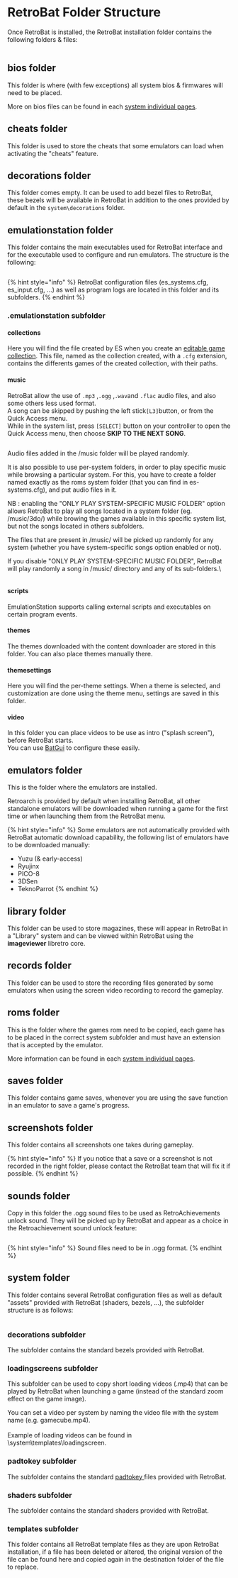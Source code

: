 # RetroBat Folder Structure

Once RetroBat is installed, the RetroBat installation folder contains the following folders & files:

<div align="left">

<figure><img src="https://i.imgur.com/7GXyEHY.png" alt=""><figcaption></figcaption></figure>

</div>

## bios folder

This folder is where (with few exceptions) all system bios & firmwares will need to be placed.

More on bios files can be found in each [system individual pages](../systems-and-emulators/supported-game-systems/).

## cheats folder

This folder is used to store the cheats that some emulators can load when activating the "cheats" feature.

## decorations folder

This folder comes empty. It can be used to add bezel files to RetroBat, these bezels will be available in RetroBat in addition to the ones provided by default in the  `system\decorations` folder.

## emulationstation folder

This folder contains the main executables used for RetroBat interface and for the executable used to configure and run emulators. The structure is the following:

<div align="left">

<figure><img src="https://i.imgur.com/vAXEckR.png" alt=""><figcaption></figcaption></figure>

</div>

{% hint style="info" %}
RetroBat configuration files (es\_systems.cfg, es\_input.cfg, ...) as well as program logs are located in this folder and its subfolders.
{% endhint %}

### .emulationstation subfolder

#### collections

Here you will find the file created by ES when you create an [editable game collection](https://wiki.retrobat.org/navigation/game-collections#editable-game-collections). This file, named as the collection created, with a `.cfg` extension, contains the differents games of the created collection, with their paths.

#### music

RetroBat allow the use of `.mp3` ,`.ogg` ,`.wav`and `.flac` audio files, and also some others less used format.\
A song can be skipped by pushing the left stick`[L3]`button, or from the Quick Access menu. \
While in the system list, press `[SELECT]` button on your controller to open the Quick Access menu, then choose **SKIP TO THE NEXT SONG**.

<figure><img src="https://i.imgur.com/Bg8bGLi.png" alt=""><figcaption></figcaption></figure>

Audio files added in the /music folder will be played randomly.

It is also possible to use per-system folders, in order to play specific music while browsing a particular system. For this, you have to create a folder named exactly as the roms system folder (that you can find in es-systems.cfg), and put audio files in it.

NB : enabling the "ONLY PLAY SYSTEM-SPECIFIC MUSIC FOLDER" option allows RetroBat to play all songs located in a system folder (eg. /music/3do/) while browing the games available in this specific system list, but not the songs located in others subfolders.

The files that are present in /music/ will be picked up randomly for any system (whether you have system-specific songs option enabled or not).

If you disable "ONLY PLAY SYSTEM-SPECIFIC MUSIC FOLDER", RetroBat will play randomly a song in  /music/ directory and any of its sub-folders.\


<figure><img src="https://i.imgur.com/BRoJl1I.png" alt=""><figcaption></figcaption></figure>

#### scripts

EmulationStation supports calling external scripts and executables on certain program events.

#### themes

The themes downloaded with the content downloader are stored in this folder. You can also place themes manually there.

#### themesettings

Here you will find the per-theme settings. When a theme is selected, and customization are done using the theme menu, settings are saved in this folder.

#### video

In this folder you can place videos to be use as intro ("splash screen"), before RetroBat starts.\
You can use [BatGui](https://wiki.retrobat.org/advanced-features/batgui#retrobat-ini) to configure these easily.

## emulators folder

This is the folder where the emulators are installed.

Retroarch is provided by default when installing RetroBat, all other standalone emulators will be downloaded when running a game for the first time or when launching them from the RetroBat menu.

{% hint style="info" %}
Some emulators are not automatically provided with RetroBat automatic download capability, the following list of emulators have to be downloaded manually:

* Yuzu (& early-access)
* Ryujinx
* PICO-8
* 3DSen
* TeknoParrot
{% endhint %}

## library folder

This folder can be used to store magazines, these will appear in RetroBat in a "Library" system and can be viewed within RetroBat using the **imageviewer** libretro core.

## records folder

This folder can be used to store the recording files generated by some emulators when using the screen video recording to record the gameplay.

## roms folder

This is the folder where the games rom need to be copied, each game has to be placed in the correct system subfolder and must have an extension that is accepted by the emulator.

More information can be found in each [system individual pages](../systems-and-emulators/supported-game-systems/).

## saves folder

This folder contains game saves, whenever you are using the save function in an emulator to save a game's progress.

## screenshots folder

This folder contains all screenshots one takes during gameplay.

{% hint style="info" %}
If you notice that a save or a screenshot is not recorded in the right folder, please contact the RetroBat team that will fix it if possible.
{% endhint %}

## sounds folder

Copy in this folder the .ogg sound files to be used as RetroAchievements unlock sound. They will be picked up by RetroBat and appear as a choice in the Retroachievement sound unlock feature:

<div align="left">

<figure><img src="https://i.imgur.com/Bh6NTTG.png" alt=""><figcaption></figcaption></figure>

</div>

{% hint style="info" %}
Sound files need to be in .ogg format.
{% endhint %}

## system folder

This folder contains several RetroBat configuration files as well as default "assets" provided with RetroBat (shaders, bezels, ...), the subfolder structure is as follows:

<div align="left">

<figure><img src="https://i.imgur.com/PfED98M.png" alt=""><figcaption></figcaption></figure>

</div>

### decorations subfolder

The subfolder contains the standard bezels provided with RetroBat.

### loadingscreens subfolder

This subfolder can be used to copy short loading videos (.mp4) that can be played by RetroBat when launching a game (instead of the standard zoom effect on the game image).

You can set a video per system by naming the video file with the system name (e.g. gamecube.mp4).\
\
Example of loading videos can be found in \system\templates\loadingscreen.

### padtokey subfolder

The subfolder contains the standard [padtokey ](../controllers/pad2key.md#pad2key-file)files provided with RetroBat.

### shaders subfolder

The subfolder contains the standard shaders provided with RetroBat.

### templates subfolder

This folder contains all RetroBat template files as they are upon RetroBat installation, if a file has been deleted or altered, the original version of the file can be found here and copied again in the destination folder of the file to replace.
